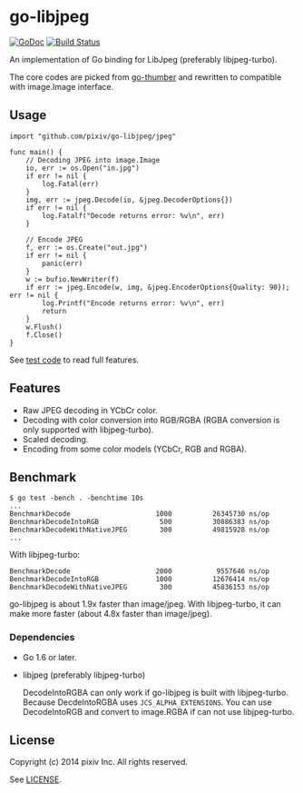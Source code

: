 go-libjpeg
==========

[![GoDoc](https://godoc.org/github.com/pixiv/go-libjpeg/jpeg?status.svg)](https://godoc.org/github.com/pixiv/go-libjpeg/jpeg)
[![Build Status](https://travis-ci.org/pixiv/go-libjpeg.svg?branch=master)](https://travis-ci.org/pixiv/go-libjpeg)

An implementation of Go binding for LibJpeg (preferably libjpeg-turbo).

The core codes are picked from [go-thumber](http://github.com/pixiv/go-thumber)
and rewritten to compatible with image.Image interface.

## Usage

```
import "github.com/pixiv/go-libjpeg/jpeg"

func main() {
    // Decoding JPEG into image.Image
    io, err := os.Open("in.jpg")
    if err != nil {
        log.Fatal(err)
    }
    img, err := jpeg.Decode(io, &jpeg.DecoderOptions{})
    if err != nil {
        log.Fatalf("Decode returns error: %v\n", err)
    }

    // Encode JPEG
    f, err := os.Create("out.jpg")
    if err != nil {
        panic(err)
    }
    w := bufio.NewWriter(f)
    if err := jpeg.Encode(w, img, &jpeg.EncoderOptions{Quality: 90}); err != nil {
        log.Printf("Encode returns error: %v\n", err)
        return
    }
    w.Flush()
    f.Close()
}
```

See [test code](./jpeg/jpeg_test.go) to read full features.

## Features

- Raw JPEG decoding in YCbCr color.
- Decoding with color conversion into RGB/RGBA (RGBA conversion is only supported with libjpeg-turbo).
- Scaled decoding.
- Encoding from some color models (YCbCr, RGB and RGBA).

## Benchmark

```
$ go test -bench . -benchtime 10s
...
BenchmarkDecode                     1000          26345730 ns/op
BenchmarkDecodeIntoRGB               500          30886383 ns/op
BenchmarkDecodeWithNativeJPEG        300          49815928 ns/op
...
```

With libjpeg-turbo:
```
BenchmarkDecode                     2000           9557646 ns/op
BenchmarkDecodeIntoRGB              1000          12676414 ns/op
BenchmarkDecodeWithNativeJPEG        300          45836153 ns/op
```

go-libjpeg is about 1.9x faster than image/jpeg. 
With libjpeg-turbo, it can make more faster (about 4.8x faster than image/jpeg).

### Dependencies

* Go 1.6 or later.
* libjpeg (preferably libjpeg-turbo)

    DecodeIntoRGBA can only work if go-libjpeg is built with libjpeg-turbo.
    Because DecdeIntoRGBA uses `JCS_ALPHA_EXTENSIONS`. You can use
    DecodeIntoRGB and convert to image.RGBA if can not use libjpeg-turbo.

## License

Copyright (c) 2014 pixiv Inc. All rights reserved.

See [LICENSE](./LICENSE).
